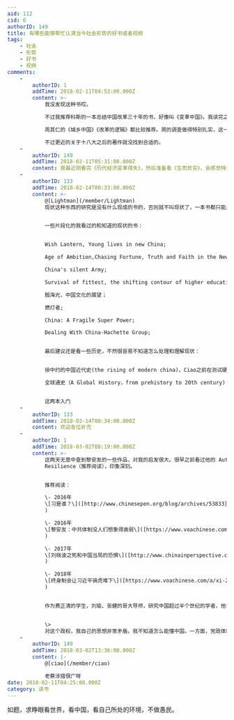 ```yaml
---
aid: 112
cid: 6
authorID: 149
title: 有哪些能够帮忙认清当今社会形势的好书或者视频
tags:
    - 社会
    - 形势
    - 好书
    - 视频
comments:
    -
        authorID: 1
        addTime: 2018-02-11T04:53:00.000Z
        content: >-
            我没发现这种书哎。  

            不过我推荐科斯的一本总结中国改革三十年的书，好像叫《变革中国》。我读完之后的总体印象是，中国的改革主要是自下而上，并不是有一个总设计师设计的，下层的广泛尝试和上层的选择性推广，使得中国的改革异常成功。  

            周其仁的《城乡中国》《改革的逻辑》都比较推荐。周的调查做得特别扎实，这一点很推荐。  

            不过更近的关于十八大之后的著作就没找到合适的。
    -
        authorID: 149
        addTime: 2018-02-11T05:31:00.000Z
        content: 我最近刚看完《历代经济变革得失》，然后准备看《生而贫穷》，会感觉特别震撼。
    -
        authorID: 133
        addTime: 2018-02-14T00:33:00.000Z
        content: >-
            @[Lightman](/member/Lightman)
            现状这种东西的研究是没有什么现成的书的，否则就不叫现状了，一本书都只能是盲人摸象，看个局部。了解这些东西主要的方法还是“划线”，通过看历史并根据自己的经验来理解现状。


            一些片段化的我看过的和知道的现状的书：


            Wish Lantern, Young lives in new China;  

            Age of Ambition,Chasing Fortune, Truth and Faith in the New China;  

            China's silent Army;  

            Survival of fittest, the shifting contour of higher education;  

            殷海光，中国文化的展望；  

            燃灯者;  

            China: A Fragile Super Power;  

            Dealing With China-Hachette Group;


            最后建议还是看一些历史，不然很容易不知道怎么处理和理解现状：


            徐中约的中国近代史(the rising of modern china)，Ciao之前在测试硬盘的时候有分享  

            全球通史（A Global History，from prehistory to 20th century)


            这两本入门
    -
        authorID: 133
        addTime: 2018-02-14T00:34:00.000Z
        content: 欢迎各位补充
    -
        authorID: 1
        addTime: 2018-03-02T08:19:00.000Z
        content: >-
            这两天无意中查到黎安友的一些作品，对我的启发很大。很早之前看过他的 Authoritarian
            Resilience（推荐阅读），印象深刻。


            推荐阅读：  

            \- 2016年
            \[习是谁？\]([http://www.chinesepen.org/blog/archives/53833](http://www.chinesepen.org/blog/archives/53833)
            )  

            \- 2016年
            \[黎安友：中共体制没人们想象得衰弱\]([https://www.voachinese.com/a/nathan-authoritarian-regime-20160616/3379732.html](https://www.voachinese.com/a/nathan-authoritarian-regime-20160616/3379732.html)
            )  

            \- 2017年
            \[刘晓波之死和中国当局的恐惧\]([http://www.chinainperspective.com/ArtShow.aspx?AID=183591](http://www.chinainperspective.com/ArtShow.aspx?AID=183591)
            )  

            \- 2018年
            \[终身制会让习近平骑虎难下\]([https://www.voachinese.com/a/xi-20180227/4273796.html](https://www.voachinese.com/a/xi-20180227/4273796.html)
            )


            作为费正清的学生，刘瑜、张健的哥大导师，研究中国超过半个世纪的学者，他也是坦言：


            \>
            对这个政权，我自己的思想非常矛盾。我不知道怎么能懂中国。一方面，党政体制很强，另一方面，党政体制的弱势、弱点我也看不到。它不是衰弱，我可以说，苏联的党政体制到最后是非常衰弱，它自己不相信自己，而且经济也不发展，连苏联共产党员也不相信它。中国不一样，中国的党政体制看起来，从外面看还是很有活力。
    -
        authorID: 149
        addTime: 2018-03-02T13:36:00.000Z
        content: |-
            @[ciao](/member/ciao)

            老蔡涉猎很广呀
date: 2018-02-11T04:25:00.000Z
category: 读书
---
```


如题，求睁眼看世界，看中国，看自己所处的环境，不做愚民。
